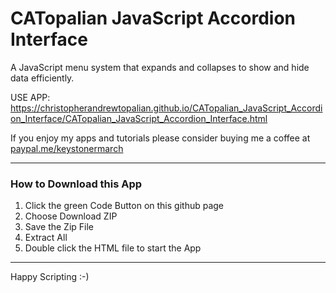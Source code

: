 # CATopalian JavaScript Accordion Interface
A JavaScript menu system that expands and collapses to show and hide data efficiently.  

USE APP: https://christopherandrewtopalian.github.io/CATopalian_JavaScript_Accordion_Interface/CATopalian_JavaScript_Accordion_Interface.html

If you enjoy my apps and tutorials please consider buying me a coffee at [paypal.me/keystonermarch](https://www.paypal.com/paypalme/keystonermarch)  

---

### How to Download this App
1. Click the green Code Button on this github page
2. Choose Download ZIP
3. Save the Zip File
4. Extract All
5. Double click the HTML file to start the App

---

Happy Scripting :-)

